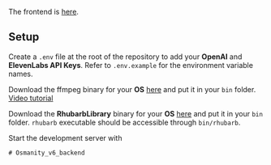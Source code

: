 
The frontend is [here](https://github.com/wass08/r3f-virtual-girlfriend-frontend).

## Setup
Create a `.env` file at the root of the repository to add your **OpenAI** and **ElevenLabs API Keys**. Refer to `.env.example` for the environment variable names.

Download the ffmpeg binary for your **OS** [here](https://ffmpeg.org/download.html) and put it in your `bin` folder.
[Video tutorial](https://www.youtube.com/watch?v=IECI72XEox0&ab_channel=TroubleChute)

Download the **RhubarbLibrary** binary for your **OS** [here](https://github.com/DanielSWolf/rhubarb-lip-sync/releases) and put it in your `bin` folder. `rhubarb` executable should be accessible through `bin/rhubarb`.

Start the development server with
```
#   O s m a n i t y _ v 6 _ b a c k e n d  
 